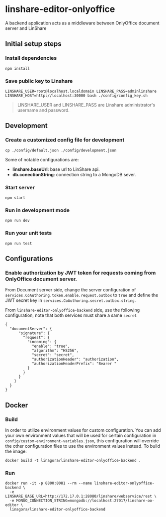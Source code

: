 # linshare-editor-onlyoffice

A backend application acts as a middleware between OnlyOffice document server and LinShare

## Initial setup steps

### Install dependencies
```
npm install
```

### Save public key to Linshare
```
LINSHARE_USER=root@localhost.localdomain LINSHARE_PASS=adminlinshare LINSHARE_HOST=http://localhost:30000 bash ./config/config_key.sh
```
> LINSHARE_USER and LINSHARE_PASS are Linshare administrator's username and password.

## Development

### Create a customized config file for development
```
cp ./config/default.json ./config/development.json
```

Some of notable configurations are:

- **linshare.baseUrl**: base url to LinShare api.
- **db.conectionString**: connection string to a MongoDB sever.


### Start server
```
npm start
```

### Run in development mode
```
npm run dev
```

### Run your unit tests
```
npm run test
```

## Configurations
### Enable authorization by JWT token for requests coming from OnlyOffice document server.

From Document server side, change the server configuration of `services.CoAuthoring.token.enable.request.outbox` to `true` and define the JWT secret key in `services.CoAuthoring.secret.outbox.string`.

From `linshare-editor-onlyoffice-backend` side, use the following configuration, note that both services must share a same `secret`
```
{
  "documentServer": {
      "signature": {
        "request": {
          "incoming": {
            "enable": "true",
            "algorithm": "HS256",
            "secret": "secret",
            "authorizationHeader": "authorization",
            "authorizationHeaderPrefix": "Bearer "
          }
        }
      }
    }
  }
}
```

## Docker

### Build
In order to utilize environment values for custom configuration. You can add your own environment values that will be used for certain configuration in `config/custom-environment-variables.json`, this configuration will override the other configuration files to use the environment values instead. To build the image:

```
docker build -t linagora/linshare-editor-onlyoffice-backend .
```

### Run
```
docker run -it -p 8800:8081 --rm --name linshare-editor-onlyoffice-backend \
  -e LINSHARE_BASE_URL=http://172.17.0.1:28080/linshare/webservice/rest \
  -e MONGO_CONNECTION_STRING=mongodb://localhost:27017/linshare-oo-editor \
  linagora/linshare-editor-onlyoffice-backend
```
